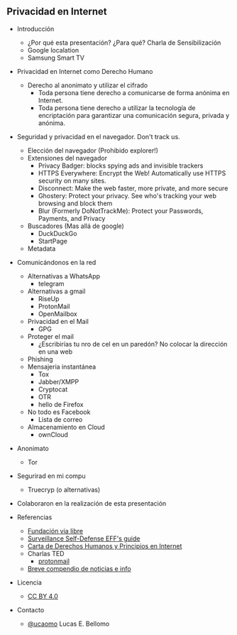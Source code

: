 Privacidad en Internet
----------------------

- Introducción
  - ¿Por qué esta presentación? ¿Para qué? Charla de Sensibilización
  - Google localation
  - Samsung Smart TV

- Privacidad en Internet como Derecho Humano
  - Derecho al anonimato y utilizar el cifrado
      - Toda persona tiene derecho a comunicarse de forma anónima en
        Internet.
	  - Toda persona tiene derecho a utilizar la tecnología de
	  encriptación para garantizar una comunicación segura, privada y
	  anónima.

- Seguridad y privacidad en el navegador. Don't track us.
  - Elección del navegador (Prohibido explorer!)
  - Extensiones del navegador
	- Privacy Badger: blocks spying ads and invisible trackers
	- HTTPS Everywhere: Encrypt the Web! Automatically use HTTPS
      security on many sites.
	- Disconnect: Make the web faster, more private, and more secure
	- Ghostery: Protect your privacy. See who's tracking your web
      browsing and block them
	- Blur (Formerly DoNotTrackMe): Protect your Passwords, Payments,
      and Privacy
  - Buscadores (Mas allá de google)
	- DuckDuckGo
	- StartPage
  - Metadata
  
- Comunicándonos en la red
  - Alternativas a WhatsApp
	- telegram
  - Alternativas a gmail
	- RiseUp
	- ProtonMail
	- OpenMailbox
  - Privacidad en el Mail
	- GPG
  - Proteger el mail
    - ¿Escribirías tu nro de cel en un paredón?
	  No colocar la dirección en una web
  - Phishing
  - Mensajeria instantánea
	- Tox
	- Jabber/XMPP
	- Cryptocat
	- OTR
	 - hello de Firefox
  - No todo es Facebook
	- Lista de correo
  - Almacenamiento en Cloud
	- ownCloud

- Anonimato
  - Tor

- Segurirad en mi compu
  - Truecryp (o alternativas)

- Colaboraron en la realización de esta presentación
  
- Referencias
  - [Fundación via libre](http://www.vialibre.org.ar)
  - [Surveillance Self-Defense EFF's guide](https://ssd.eff.org/es)
  - [Carta de Derechos Humanos y Principios en Internet](http://diadeinternet.org/pdfs/Internet_Derechos_Principios.pdf)
  - Charlas TED
	- [protonmail](http://www.ted.com/talks/andy_yen_think_your_email_s_private_think_again)
  - [Breve compendio de noticias e info](http://www.scoop.it/IPcontrol)

- Licencia
  - [CC BY 4.0](https://creativecommons.org/licenses/by/4.0/)

- Contacto
  - [@ucaomo](https://twitter.com/ucaomo) Lucas E. Bellomo
